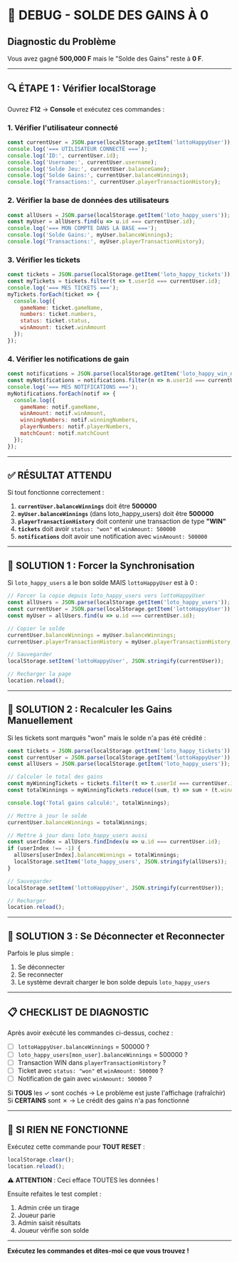 # 🐛 DEBUG - SOLDE DES GAINS À 0

## Diagnostic du Problème

Vous avez gagné **500,000 F** mais le "Solde des Gains" reste à **0 F**.

---

## 🔍 ÉTAPE 1 : Vérifier localStorage

Ouvrez **F12** → **Console** et exécutez ces commandes :

### 1. Vérifier l'utilisateur connecté
```javascript
const currentUser = JSON.parse(localStorage.getItem('lottoHappyUser'));
console.log('=== UTILISATEUR CONNECTÉ ===');
console.log('ID:', currentUser.id);
console.log('Username:', currentUser.username);
console.log('Solde Jeu:', currentUser.balanceGame);
console.log('Solde Gains:', currentUser.balanceWinnings);
console.log('Transactions:', currentUser.playerTransactionHistory);
```

### 2. Vérifier la base de données des utilisateurs
```javascript
const allUsers = JSON.parse(localStorage.getItem('loto_happy_users'));
const myUser = allUsers.find(u => u.id === currentUser.id);
console.log('=== MON COMPTE DANS LA BASE ===');
console.log('Solde Gains:', myUser.balanceWinnings);
console.log('Transactions:', myUser.playerTransactionHistory);
```

### 3. Vérifier les tickets
```javascript
const tickets = JSON.parse(localStorage.getItem('loto_happy_tickets'));
const myTickets = tickets.filter(t => t.userId === currentUser.id);
console.log('=== MES TICKETS ===');
myTickets.forEach(ticket => {
  console.log({
    gameName: ticket.gameName,
    numbers: ticket.numbers,
    status: ticket.status,
    winAmount: ticket.winAmount
  });
});
```

### 4. Vérifier les notifications de gain
```javascript
const notifications = JSON.parse(localStorage.getItem('loto_happy_win_notifications'));
const myNotifications = notifications.filter(n => n.userId === currentUser.id);
console.log('=== MES NOTIFICATIONS ===');
myNotifications.forEach(notif => {
  console.log({
    gameName: notif.gameName,
    winAmount: notif.winAmount,
    winningNumbers: notif.winningNumbers,
    playerNumbers: notif.playerNumbers,
    matchCount: notif.matchCount
  });
});
```

---

## ✅ RÉSULTAT ATTENDU

Si tout fonctionne correctement :

1. **`currentUser.balanceWinnings`** doit être **500000**
2. **`myUser.balanceWinnings`** (dans loto_happy_users) doit être **500000**
3. **`playerTransactionHistory`** doit contenir une transaction de type **"WIN"**
4. **`tickets`** doit avoir `status: "won"` et `winAmount: 500000`
5. **`notifications`** doit avoir une notification avec `winAmount: 500000`

---

## 🔧 SOLUTION 1 : Forcer la Synchronisation

Si `loto_happy_users` a le bon solde MAIS `lottoHappyUser` est à 0 :

```javascript
// Forcer la copie depuis loto_happy_users vers lottoHappyUser
const allUsers = JSON.parse(localStorage.getItem('loto_happy_users'));
const currentUser = JSON.parse(localStorage.getItem('lottoHappyUser'));
const myUser = allUsers.find(u => u.id === currentUser.id);

// Copier le solde
currentUser.balanceWinnings = myUser.balanceWinnings;
currentUser.playerTransactionHistory = myUser.playerTransactionHistory;

// Sauvegarder
localStorage.setItem('lottoHappyUser', JSON.stringify(currentUser));

// Recharger la page
location.reload();
```

---

## 🔧 SOLUTION 2 : Recalculer les Gains Manuellement

Si les tickets sont marqués "won" mais le solde n'a pas été crédité :

```javascript
const tickets = JSON.parse(localStorage.getItem('loto_happy_tickets'));
const currentUser = JSON.parse(localStorage.getItem('lottoHappyUser'));
const allUsers = JSON.parse(localStorage.getItem('loto_happy_users'));

// Calculer le total des gains
const myWinningTickets = tickets.filter(t => t.userId === currentUser.id && t.status === 'won');
const totalWinnings = myWinningTickets.reduce((sum, t) => sum + (t.winAmount || 0), 0);

console.log('Total gains calculé:', totalWinnings);

// Mettre à jour le solde
currentUser.balanceWinnings = totalWinnings;

// Mettre à jour dans loto_happy_users aussi
const userIndex = allUsers.findIndex(u => u.id === currentUser.id);
if (userIndex !== -1) {
  allUsers[userIndex].balanceWinnings = totalWinnings;
  localStorage.setItem('loto_happy_users', JSON.stringify(allUsers));
}

// Sauvegarder
localStorage.setItem('lottoHappyUser', JSON.stringify(currentUser));

// Recharger
location.reload();
```

---

## 🔧 SOLUTION 3 : Se Déconnecter et Reconnecter

Parfois le plus simple :

1. Se déconnecter
2. Se reconnecter
3. Le système devrait charger le bon solde depuis `loto_happy_users`

---

## 📋 CHECKLIST DE DIAGNOSTIC

Après avoir exécuté les commandes ci-dessus, cochez :

- [ ] `lottoHappyUser.balanceWinnings` = 500000 ?
- [ ] `loto_happy_users[mon_user].balanceWinnings` = 500000 ?
- [ ] Transaction WIN dans `playerTransactionHistory` ?
- [ ] Ticket avec `status: "won"` et `winAmount: 500000` ?
- [ ] Notification de gain avec `winAmount: 500000` ?

Si **TOUS** les ✓ sont cochés → Le problème est juste l'affichage (rafraîchir)
Si **CERTAINS** sont ✗ → Le crédit des gains n'a pas fonctionné

---

## 🚨 SI RIEN NE FONCTIONNE

Exécutez cette commande pour **TOUT RESET** :

```javascript
localStorage.clear();
location.reload();
```

⚠️ **ATTENTION** : Ceci efface TOUTES les données !

Ensuite refaites le test complet :
1. Admin crée un tirage
2. Joueur parie
3. Admin saisit résultats
4. Joueur vérifie son solde

---

**Exécutez les commandes et dites-moi ce que vous trouvez !**

